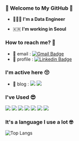 ### 👋 Welcome to My GitHub 👋   

 - 🧑🏻‍💻  **I'm a Data Engineer**    

 - 🇰🇷  **I'm working in Seoul**

### How to reach me? 🤔

- 📮 email : [![Gmail Badge](https://img.shields.io/badge/Gmail-d14836?style=flat-square&logo=Gmail&logoColor=white&link=mailto:kuksungwoo99@gmail.com)](mailto:kuksungwoo99@gmail.com)<br>
- 🚀 profile : [![Linkedin Badge](https://img.shields.io/badge/-LinkedIn-blue?style=flat-square&logo=Linkedin&logoColor=white&link=https://www.linkedin.com/in/sungwoo-kuk-201916289/)](https://www.linkedin.com/in/sungwoo-kuk-201916289/)

### I'm active here 😚
- 🧤 blog : 
<a href="https://kuksungwoo99.tistory.com/"><img src="https://img.shields.io/badge/Tistory-000000?style=flat&logo=tistory&logoColor=white"/></a> 
<a href="https://blog.naver.com/kuksungwoo99"><img src="https://img.shields.io/badge/Naver-03C75A?style=flat&logo=naver&logoColor=white"/></a>

<!-- BLOG-POST-LIST:START -->
<!-- BLOG-POST-LIST:END -->
  
### I've Used 😎
<img src="https://img.shields.io/badge/Python-1E8CBE?style=flat&logo=Python&logoColor=white"> <img src="https://img.shields.io/badge/UiPath-FA4616?style=for-the-badge&logo=UiPath&logoColor=white">
 <img src="https://img.shields.io/badge/postgreSQL-4169E1?style=flat&logo=postgreSQL&logoColor=white"> 
 <img src="https://img.shields.io/badge/MySQL-4479A1?style=flat&logo=MySQL&logoColor=white"> <img src="https://img.shields.io/badge/apacheairflow-017CEE?style=flat&logo=apacheairflow&logoColor=white"> <img src="https://img.shields.io/badge/amazonredshift-8C4FFF?style=flat&logo=amazonredshift&logoColor=white"> <img src="https://img.shields.io/badge/JAVA-007396?style=flat&logo=Java&logoColor=white"> 


### It's a language I use a lot 🤓
![Top Langs](https://github-readme-stats.vercel.app/api/top-langs/?username=kipple99&layout=compact&theme=tokyonight)
